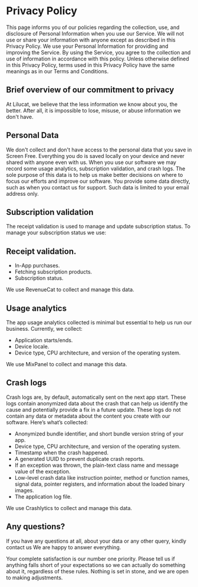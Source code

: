 # Privacy Policy
This page informs you of our policies regarding the collection, use, and disclosure of Personal Information when you use our Service. We will not use or share your information with anyone except as described in this Privacy Policy. We use your Personal Information for providing and improving the Service. By using the Service, you agree to the collection and use of information in accordance with this policy. Unless otherwise defined in this Privacy Policy, terms used in this Privacy Policy have the same meanings as in our Terms and Conditions.


## Brief overview of our commitment to privacy
At Lilucat, we believe that the less information we know about you, the better. After all, it is impossible to lose, misuse, or abuse information we don't have.


## Personal Data
We don't collect and don't have access to the personal data that you save in Screen Free. Everything you do is saved locally on your device and never shared with anyone even with us. When you use our software we may record some usage analytics, subscription validation, and crash logs. The sole purpose of this data is to help us make better decisions on where to focus our efforts and improve our software. You provide some data directly, such as when you contact us for support. Such data is limited to your email address only.


## Subscription validation
The receipt validation is used to manage and update subscription status. To manage your subscription status we use:

## Receipt validation.
* In-App purchases.
* Fetching subscription products.
* Subscription status.

We use RevenueCat to collect and manage this data.


## Usage analytics
The app usage analytics collected is minimal but essential to help us run our business. Currently, we collect:

* Application starts/ends.
* Device locale.
* Device type, CPU architecture, and version of the operating system.

We use MixPanel to collect and manage this data.


## Crash logs
Crash logs are, by default, automatically sent on the next app start. These logs contain anonymized data about the crash that can help us identify the cause and potentially provide a fix in a future update. These logs do not contain any data or metadata about the content you create with our software. Here’s what’s collected:

* Anonymized bundle identifier, and short bundle version string of your app.
* Device type, CPU architecture, and version of the operating system.
* Timestamp when the crash happened.
* A generated UUID to prevent duplicate crash reports.
* If an exception was thrown, the plain-text class name and message value of the exception.
* Low-level crash data like instruction pointer, method or function names, signal data, pointer registers, and information about the loaded binary images.
* The application log file.

We use Crashlytics to collect and manage this data.


## Any questions?
If you have any questions at all, about your data or any other query, kindly contact us We are happy to answer everything.


Your complete satisfaction is our number one priority. Please tell us if anything falls short of your expectations so we can actually do something about it, regardless of these rules. Nothing is set in stone, and we are open to making adjustments.
